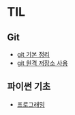 # TIL

## Git
* [git 기본 정리](./1_git/240111_git기초.md)
* [git 원격 저장소 사용](./git/240112_git_remote.md)

## 파이썬 기초
* [프로그래밍](./git/240115_프로그래밍.md)

